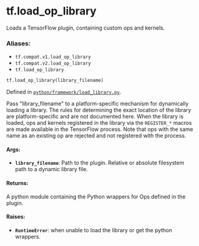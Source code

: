 <div itemscope itemtype="http://developers.google.com/ReferenceObject">
<meta itemprop="name" content="tf.load_op_library" />
<meta itemprop="path" content="Stable" />
</div>

# tf.load_op_library

Loads a TensorFlow plugin, containing custom ops and kernels.

### Aliases:

* `tf.compat.v1.load_op_library`
* `tf.compat.v2.load_op_library`
* `tf.load_op_library`

``` python
tf.load_op_library(library_filename)
```



Defined in [`python/framework/load_library.py`](/code/stable/tensorflow/python/framework/load_library.py).

<!-- Placeholder for "Used in" -->

Pass "library_filename" to a platform-specific mechanism for dynamically
loading a library. The rules for determining the exact location of the
library are platform-specific and are not documented here. When the
library is loaded, ops and kernels registered in the library via the
`REGISTER_*` macros are made available in the TensorFlow process. Note
that ops with the same name as an existing op are rejected and not
registered with the process.

#### Args:


* <b>`library_filename`</b>: Path to the plugin.
  Relative or absolute filesystem path to a dynamic library file.


#### Returns:

A python module containing the Python wrappers for Ops defined in
the plugin.



#### Raises:


* <b>`RuntimeError`</b>: when unable to load the library or get the python wrappers.